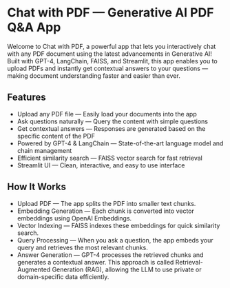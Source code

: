 # Chat with PDF — Generative AI PDF Q&A App
Welcome to Chat with PDF, a powerful app that lets you interactively chat with any PDF document using the latest advancements in Generative AI! Built with GPT-4, LangChain, FAISS, and Streamlit, this app enables you to upload PDFs and instantly get contextual answers to your questions — making document understanding faster and easier than ever.

## Features
- Upload any PDF file — Easily load your documents into the app
- Ask questions naturally — Query the content with simple questions
- Get contextual answers — Responses are generated based on the specific content of the PDF
- Powered by GPT-4 & LangChain — State-of-the-art language model and chain management
- Efficient similarity search — FAISS vector search for fast retrieval
- Streamlit UI — Clean, interactive, and easy to use interface


## How It Works
- Upload PDF — The app splits the PDF into smaller text chunks.
- Embedding Generation — Each chunk is converted into vector embeddings using OpenAI Embeddings.
- Vector Indexing — FAISS indexes these embeddings for quick similarity search.
- Query Processing — When you ask a question, the app embeds your query and retrieves the most relevant chunks.
- Answer Generation — GPT-4 processes the retrieved chunks and generates a contextual answer.
  This approach is called Retrieval-Augmented Generation (RAG), allowing the LLM to use private or domain-specific data efficiently.
